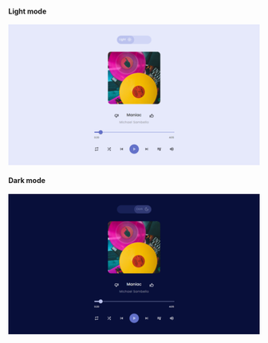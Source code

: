 #### Light mode
![screenshot](./src//styles/light-mode.png)
#### Dark mode
![screenshot](./src//styles/dark-mode.png)
